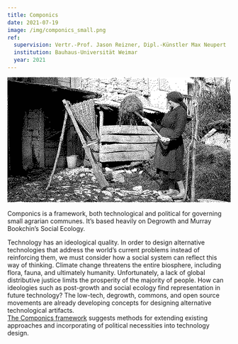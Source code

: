 ```yaml
---
title: Componics
date: 2021-07-19
image: /img/componics_small.png
ref:
  supervision: Vertr.-Prof. Jason Reizner, Dipl.-Künstler Max Neupert
  institution: Bauhaus-Universität Weimar
  year: 2021
---
```


![Women with a shovel at a manure compost pile, Robidišče 1951.](/img/componics_01.png)

Componics is a framework, both technological and political for governing small agrarian communes. It’s based heavily on Degrowth and Murray Bookchin’s Social Ecology.  
  
Technology has an ideological quality. In order to design alternative technologies that address the world’s current problems instead of reinforcing them, we must consider how a social system can reflect this way of thinking. Climate change threatens the entire biosphere, including flora, fauna, and ultimately humanity. Unfortunately, a lack of global distributive justice limits the prosperity of the majority of people. How can ideologies such as post-growth and social ecology find representation in future technology? The low-tech, degrowth, commons, and open source movements are already developing concepts for designing alternative technological artifacts.  
[The Componics framework](https://240224zophne6vswfha.nextcloud.hosting.zone/s/8PAR8C55cpyREbt) suggests methods for extending existing approaches and incorporating of political necessities into technology design.